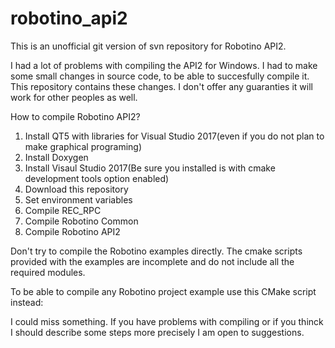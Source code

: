 # robotino_api2

This is an unofficial git version of svn repository for Robotino API2.

I had a lot of problems with compiling the API2 for Windows. I had to make some small changes in source code, to be able to succesfully compile it. This repository contains these changes. I don't offer any guaranties it will work for other peoples as well.

How to compile Robotino API2?
1. Install QT5 with libraries for Visual Studio 2017(even if you do not plan to make graphical programing)
2. Install Doxygen
3. Install Visaul Studio 2017(Be sure you installed is with cmake development tools option enabled)
3. Download this repository
4. Set environment variables
5. Compile REC_RPC
6. Compile Robotino Common
7. Compile Robotino API2

Don't try to compile the Robotino examples directly. The cmake scripts provided with the examples are incomplete and do not include all the required modules.

To be able to compile any Robotino project example use this CMake script instead:

I could miss something. If you have problems with compiling or if you thinck I should describe some steps more precisely I am open to suggestions. 
